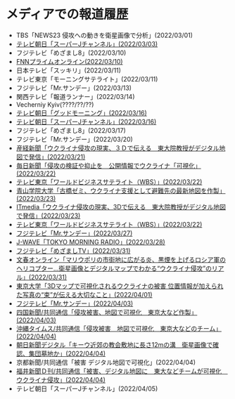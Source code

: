 # メディアでの報道履歴
* TBS「NEWS23 侵攻への動きを衛星画像で分析」(2022/03/01)
* [テレビ朝日「スーパーJチャンネル」(2022/03/03)](https://news.yahoo.co.jp/articles/afd60690d257f85fbf226a9f26c6954461b6268a)
* フジテレビ「めざまし8」(2022/03/10)
* [FNNプライムオンライン(2022/03/10)](https://www.fnn.jp/articles/-/329208#:~:text=%E3%83%86%E3%82%AF%E3%83%8E%E3%83%AD%E3%82%B8%E3%83%BC-,%E6%9D%B1%E5%A4%A7%E7%A0%94%E7%A9%B6%E3%80%8C%E4%B8%96%E7%95%8C%E3%81%AB%E4%BC%9D%E3%81%88%E3%81%9F%E3%81%84%E3%80%8D%E3%82%A6%E3%82%AF%E3%83%A9%E3%82%A4%E3%83%8A%E8%A2%AB%E5%AE%B3%E3%82%923D,%E5%8A%9B%E3%81%AE%E5%87%84%E3%81%BE%E3%81%98%E3%81%95%E5%AE%9F%E6%84%9F&text=%E3%81%93%E3%82%8C%E3%81%AF%E9%A6%96%E9%83%BD%E3%82%AD%E3%82%A8%E3%83%95%E3%81%8B%E3%82%89,%E6%9D%B1%E4%BA%AC%E5%A4%A7%E5%AD%A6%E5%A4%A7%E2%80%A6)
* 日本テレビ「スッキリ」(2022/03/11)
* テレビ東京「モーニングサテライト」(2022/03/11)
* フジテレビ「Mr.サンデー」(2022/03/13)
* 関西テレビ「報道ランナー」(2022/03/14)
* Vecherniy Kyiv(????/??/??)
* [テレビ朝日「グッドモーニング」(2022/03/16)](https://youtu.be/7TvqbudJsio)
* [テレビ朝日「スーパーJチャンネル」(2022/03/16)](https://news.tv-asahi.co.jp/news_society/articles/amp/000248087.html)
* フジテレビ「めざまし8」(2022/03/17)
* フジテレビ「Mr.サンデー」(2022/03/20)
* [産経新聞「ウクライナ侵攻の現実、３Ｄで伝える　東大院教授がデジタル地図で発信」(2022/03/21)](https://www.sankei.com/article/20220321-WMEDCQPLRVMDNOM3B7FQIRHAQM/)
* [毎日新聞「侵攻の検証や抑止を　公開情報でウクライナ「可視化」(2022/03/22)](https://mainichi.jp/articles/20220320/k00/00m/030/119000c)
* [テレビ東京「ワールドビジネスサテライト（WBS）」(2022/03/22)](https://www.tv-tokyo.co.jp/mv/wbs/newsl/post_248375/)
* [青山学院大学「古橋ゼミ、ウクライナ支援として避難先の最新地図を作製」(2022/03/23)](https://www.aoyama.ac.jp/faculty112/news_20220317)
* [ITmedia「ウクライナ侵攻の現実、3Dで伝える　東大院教授がデジタル地図で発信」(2022/03/23)](https://www.itmedia.co.jp/news/articles/2203/23/news064.html)
* [テレビ東京「ワールドビジネスサテライト（WBS）」(2022/03/22)](https://www.tv-tokyo.co.jp/mv/wbs/newsl/post_248375/)
* [フジテレビ「Mr.サンデー」(2022/03/27)](https://kakaku.com/tv/channel=8/programID=23018/episodeID=1555532/)
* [J-WAVE「TOKYO MORNING RADIO」(2022/03/28)](https://radiko.jp/#!/ts/FMJ/20220328060000)
* [フジテレビ「めざましTV」(2022/03/31)](https://kakaku.com/tv/channel=8/programID=23018/episodeID=1555532/)
* [文春オンライン「マリウポリの市街地に広がる炎、黒煙を上げるロシア軍のヘリコプター…衛星画像とデジタルマップでわかる“ウクライナ侵攻”のリアル」(2022/03/31)](https://bunshun.jp/articles/-/53028)
* [東京大学「3Dマップで可視化されるウクライナの被害 位置情報が加えられた写真の“束”が伝える大切なこと」(2022/04/01)](https://www.u-tokyo.ac.jp/focus/ja/features/z1304_00151.html)
* [フジテレビ「Mr.サンデー」(2022/04/03)](https://www.fnn.jp/articles/-/341864)
* [四国新聞/共同通信「侵攻被害、地図で可視化　東京大など作製」(2022/04/03)](https://www.shikoku-np.co.jp/dg/article.aspx?id=K2022040300000008900)
* [沖縄タイムス/共同通信「侵攻被害　地図で可視化　東京大などのチーム」(2022/04/04)](https://www.okinawatimes.co.jp/articles/-/937143)
* [朝日新聞デジタル「キーウ近郊の教会敷地に長さ12mの溝　衛星画像で確認、集団墓地か」(2022/04/04)](https://www.asahi.com/articles/ASQ4464JYQ44ULEI00L.html?iref=sp_ss_date_article)
* 京都新聞/共同通信「被害 デジタル地図で可視化」(2022/04/04)
* [福井新聞Ｄ刊/共同通信「被害、デジタル地図に　東大などチームが可視化　ウクライナ侵攻」(2022/04/04)](https://www.fukuishimbun.co.jp/articles/-/1525011)
* テレビ朝日「スーパーJチャンネル」(2022/04/05)
